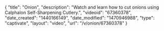 {
    "title": "Onion",
    "description": "Watch and learn how to cut onions using Calphalon Self-Sharpening Cutlery.",
    "videoid": "67360378",
    "date_created": "1440166149",
    "date_modified": "1470946988",
    "type": "captivate",
    "layout": "video",
    "url": "\/v\/onion\/67360378"
}